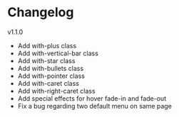 # Changelog
v1.1.0

- Add with-plus class
- Add with-vertical-bar class
- Add with-star class
- Add with-bullets class
- Add with-pointer class
- Add with-caret class
- Add with-right-caret class
- Add special effects for hover fade-in and fade-out
- Fix a bug regarding two default menu on same page
